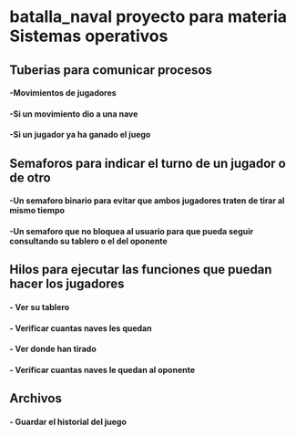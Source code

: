 # batalla_naval proyecto para materia Sistemas operativos 

## Tuberias para comunicar procesos
#### -Movimientos de jugadores
#### -Si un movimiento dio a una nave 
#### -Si un jugador ya ha ganado el juego
## Semaforos para indicar el turno de un jugador o de otro 
#### -Un semaforo binario para evitar que ambos jugadores traten de tirar al mismo tiempo
#### -Un semaforo que no bloquea al usuario para que pueda seguir consultando su tablero o el del oponente 
## Hilos para ejecutar las funciones que puedan hacer los jugadores
#### - Ver su tablero
#### - Verificar cuantas naves les quedan
#### - Ver donde han tirado
#### - Verificar cuantas naves le quedan al oponente
## Archivos
#### - Guardar el historial del juego 

